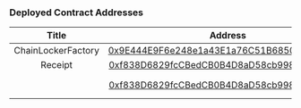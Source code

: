 ### Deployed Contract Addresses

| Title | Address | Network
|:-------------:|:-------------:| :-------------:| 
| ChainLockerFactory | [0x9E444E9F6e248e1a43E1a76C51B685060BeAd3C1](https://etherscan.io/address/0x9e444e9f6e248e1a43e1a76c51b685060bead3c1) | Ethereum
| Receipt | [0xf838D6829fcCBedCB0B4D8aD58cb99814F935BA8](https://etherscan.io/address/0xf838D6829fcCBedCB0B4D8aD58cb99814F935BA8) | Ethereum
|  | [0xf838D6829fcCBedCB0B4D8aD58cb99814F935BA8](https://zkevm.polygonscan.com/address/0xf838D6829fcCBedCB0B4D8aD58cb99814F935BA8) | Polygon zkEVM
